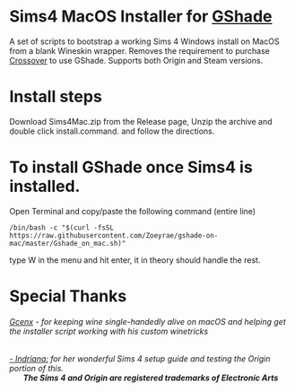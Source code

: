 # Sims4 MacOS Installer for [GShade](https://gposers.com/gshade/)
A set of scripts to bootstrap a working Sims 4 Windows install on MacOS from a blank Wineskin wrapper. Removes the requirement to purchase [Crossover](https://www.codeweavers.com/crossover#mac) to use GShade. Supports both Origin and Steam versions.

# Install steps
Download Sims4Mac.zip from the Release page, Unzip the archive and double click install.command.
and follow the directions.

# To install GShade once Sims4 is installed.
Open Terminal and copy/paste the following command (entire line)
```
/bin/bash -c "$(curl -fsSL https://raw.githubusercontent.com/Zoeyrae/gshade-on-mac/master/Gshade_on_mac.sh)"
```
type W in the menu and hit enter, it in theory should handle the rest.

# Special Thanks
<h6><a href="https://github.com/Gcenx">Gcenx</a> - for keeping wine single-handedly alive on macOS and helping get the installer script working with his custom winetricks<br>
<h6><a href=https://www.youtube.com/c/Indriana-sims"> - Indriana:</a>  for her wonderful Sims 4 setup guide and testing the Origin portion of this.<br>

<div align="center"><b>The Sims 4 and Origin are registered trademarks of Electronic Arts</b></div>

